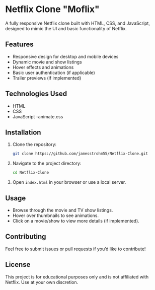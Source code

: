 # Netflix Clone "Moflix"

A fully responsive Netflix clone built with HTML, CSS, and JavaScript, designed to mimic the UI and basic functionality of Netflix.

## Features

- Responsive design for desktop and mobile devices
- Dynamic movie and show listings
- Hover effects and animations
- Basic user authentication (if applicable)
- Trailer previews (if implemented)

## Technologies Used

- HTML
- CSS
- JavaScript
-animate.css

## Installation

1. Clone the repository:
   ```sh
   git clone https://github.com/jamesstrohm55/Netflix-Clone.git
   ```
2. Navigate to the project directory:
   ```sh
   cd Netflix-Clone
   ```
3. Open `index.html` in your browser or use a local server.

## Usage

- Browse through the movie and TV show listings.
- Hover over thumbnails to see animations.
- Click on a movie/show to view more details (if implemented).

## Contributing

Feel free to submit issues or pull requests if you’d like to contribute!

## License

This project is for educational purposes only and is not affiliated with Netflix. Use at your own discretion.
